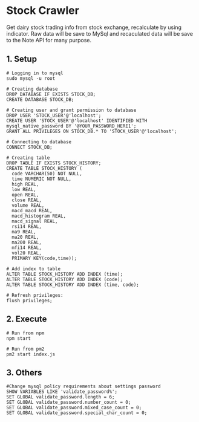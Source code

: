 # Stock Crawler
Get dairy stock trading info from stock exchange, recalculate by using indicator.
Raw data will be save to MySql and recaculated data will be save to the Note API for many purpose.

## 1. Setup

```
# Logging in to mysql
sudo mysql -u root

# Creating database
DROP DATABASE IF EXISTS STOCK_DB;
CREATE DATABASE STOCK_DB;

# Creating user and grant permission to database
DROP USER 'STOCK_USER'@'localhost';
CREATE USER 'STOCK_USER'@'localhost' IDENTIFIED WITH mysql_native_password BY '@YOUR_PASSWORD_HERE1';
GRANT ALL PRIVILEGES ON STOCK_DB.* TO 'STOCK_USER'@'localhost';

# Connecting to database
CONNECT STOCK_DB;

# Creating table
DROP TABLE IF EXISTS STOCK_HISTORY;
CREATE TABLE STOCK_HISTORY (
  code VARCHAR(50) NOT NULL,
  time NUMERIC NOT NULL,
  high REAL,
  low REAL,
  open REAL,
  close REAL,
  volume REAL,
  macd_macd REAL,
  macd_histogram REAL,
  macd_signal REAL,
  rsi14 REAL,
  ma9 REAL,
  ma20 REAL,
  ma200 REAL,
  mfi14 REAL,
  vol20 REAL,
  PRIMARY KEY(code,time));

# Add index to table
ALTER TABLE STOCK_HISTORY ADD INDEX (time);
ALTER TABLE STOCK_HISTORY ADD INDEX (code);
ALTER TABLE STOCK_HISTORY ADD INDEX (time, code);

# Refresh privileges:
flush privileges;
```
## 2. Execute
```
# Run from npm
npm start

# Run from pm2
pm2 start index.js
```

## 3. Others
```
#Change mysql policy requirements about settings password
SHOW VARIABLES LIKE 'validate_password%';
SET GLOBAL validate_password.length = 6;
SET GLOBAL validate_password.number_count = 0;
SET GLOBAL validate_password.mixed_case_count = 0;
SET GLOBAL validate_password.special_char_count = 0;
```